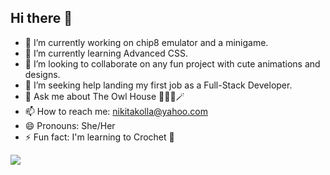 ## Hi there 👋

<!--
**ArtemisNyx3/ArtemisNyx3** is a ✨ _special_ ✨ repository because its `README.md` (this file) appears on your GitHub profile.

Here are some ideas to get you started:

-->

- 🔭 I’m currently working on chip8 emulator and a minigame.
- 🌱 I’m currently learning Advanced CSS.
- 👯 I’m looking to collaborate on any fun project with cute animations and designs.
- 🤔 I’m seeking help landing my first job as a Full-Stack Developer.
- 💬 Ask me about The Owl House 🧙‍♀️🧹🪄
- 📫 How to reach me: nikitakolla@yahoo.com
- 😄 Pronouns: She/Her
- ⚡ Fun fact: I'm learning to Crochet 🧶

![](https://komarev.com/ghpvc/?username=ArtemisNyx3&color=FF007F&abbreviated=true&style=for-the-badge)

